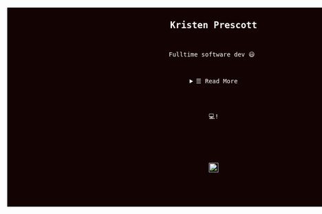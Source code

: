 <div style="background-color:#140303; color:floralwhite; width:100vw;"><!--<p align="center">
<img width="100%" height="25%" src="https://user-images.githubusercontent.com/55470100/118599990-58e38480-b77e-11eb-9f82-3e3e98185d62.png" data-canonical-src="https://giphy.com/gifs/nolitacrazylab-banner-ncl-h5XiaB40tLDcAwcZoB" style="max-width:100%;">
</p>-->
<div align="center"><p><pre><samp><h2>Kristen Prescott</h2><br /><p>Fulltime software dev 😃 
</p>

<div align="center"><details align="center">
    <summary><samp>&#9776; Read More</samp></summary>
    <p align="center">
        <!-- Stats -->
            <img align="center" height="142em" src="https://github-readme-stats.vercel.app/api?username=kristenprescott&show_icons=true&theme=onedark&include_all_commits=true&hide_border=true)](https://github.com/kristenprescott/github-readme-stats" />
	    <br />
            <img align="center" height="180em" src="https://github-readme-stats.vercel.app/api/top-langs/?username=kristenprescott&layout=compact&theme=onedark&hide_border=true)](https://github.com/kristenprescott/github-readme-stats" />
	    <br />
        <!-- Contact -->
        <p align="center">Contact:</p><p align="center"><a href="mailto:kristennprescott@gmail.com" target="_blank"><img alt="Gmail"
                src="https://img.shields.io/badge/-Gmail-EA4335?style=flat-square&logo=Gmail&logoColor=white"></a><a href="https://www.linkedin.com/in/kristenprescott/" target="_blank">&nbsp;<img alt="Linkedin"
                src="https://img.shields.io/badge/-Linkedin-0A66C2?style=flat-square&logo=Linkedin&logoColor=white"></a></p></p></details></div>

<div align="center"></div>
<!-- <samp align="center"><p align="center"><div align="center"></div>•-----------------------------------•<p> -->
<div align="center"></div>💻!</p>
<!-- </p></samp> -->

<!-- Footer -->
<div align="center" text-align="center"><img align="center" height="22em" src="https://profile-counter.glitch.me/kristenprescott/count.svg" /></div>

<!--
**kristenprescott/kristenprescott** is a ✨ _special_ ✨ repository because its `README.md` (this file) appears on your GitHub profile.

Here are some ideas to get you started:

- 🔭 I’m currently working on ...
- 🌱 I’m currently learning ...
- 👯 I’m looking to collaborate on ...
- 🤔 I’m looking for help with ...
- 💬 Ask me about ...
- 📫 How to reach me: ...
- 😄 Pronouns: ...
- ⚡ Fun fact: ...

https://shields.io/ >> for finding/making shields

-->
